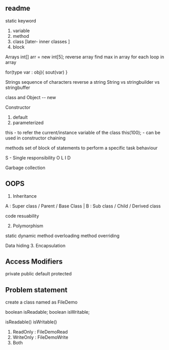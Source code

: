 ## readme 


static keyword 
1. variable 
2. method 
3. class [later- inner classes ]
4. block 

Arrays
int[] arr = new int[5];
reverse array 
find max in array 
for each loop in array 

for(type var : obj){
sout(var)
}

Strings
sequence of characters
reverse a string 
String vs stringbuilder vs stringbuffer


class and Object 
-- new 


Constructor 
1. default 
2. parameterized 

this - to refer the current/instance variable of the class
this(100); - can be used in constructor chaining 


methods 
set of block of statements to perform a specific task 
behaviour


S - Single responsibility
O
L
I
D 


Garbage collection 


## OOPS 
1. Inheritance


A  : Super class / Parent / Base Class 
|
B  : Sub class / Child / Derived class 


code resuability 

2. Polymorphism 

static                           dynamic
method overloading               method overriding 



Data hiding 
3. Encapsulation 



## Access Modifiers
private 
public 
default 
protected


## Problem statement 

create a class named as 
FileDemo

boolean isReadable;
boolean isWritable;

isReadable()
isWritable()

1. ReadOnly  : FileDemoRead
2. WriteOnly  : FileDemoWrite 
3. Both 
















